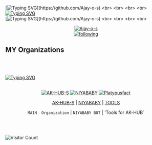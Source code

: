 [![Typing SVG](https://readme-typing-svg.herokuapp.com?color=%23F72E0C&size=36&lines=HI+I'm+AJAY+O+S;Software+Engineer+from+Kerala;Open+Source+Software+Developer;Nice+to+meet+you..!)](https://github.com/Ajay-o-s)
<br>
<br>
<br>
<br>
[![Typing SVG](https://readme-typing-svg.herokuapp.com?color=%23F72E0C&size=36&lines=HI+I'm+AJAY+O+S)](https://github.com/Ajay-o-s)
<br>
[![Typing SVG](https://readme-typing-svg.herokuapp.com?color=%23F72E0C&size=36&lines=Nice+to+meet+you..!)](https://github.com/Ajay-o-s)
<br>
<br>
<br>
<br>
<div align="center">

   [![Ajay-o-s](https://github.com/Ajay-o-s.png?size=200)](https://github.com/Ajay-o-s) 
 <br>
   <a href="https://github.com/Ajay-o-s/following"><img title="following" src="https://img.shields.io/github/followers/Ajay-o-s?style=for-the-badge"></a>
</div>
   
## MY Organizations 
<br>
<br>

 [![Typing SVG](https://readme-typing-svg.herokuapp.com?color=%23F72E0C&size=36&lines=MY+Organizations)](https://github.com/Ajay-o-s)
 <br>
<br>

<div align="center">
   
   
   [![AK-HUB-S](https://github.com/AK-HUB-S.png?size=100)](https://github.com/AK-HUB-S) 
[![NIYABABY](https://github.com/niyababy.png?size=100)](https://github.com/niyababy) 
[![Platypusfact](https://github.com/AK-HUB-TOOLS.png?size=100)](https://github.com/AK-HUB-TOOLS) 

[AK-HUB-S](https://github.com/AK-HUB-S) | [NIYABABY](https://github.com/niyababy) | [TOOLS](https://github.com/AK-HUB-TOOLS) 

`MAIN  Organization` | `NIYABABY BOT` | 'Tools for AK-HUB`
</div>
  <br>
<br>

  
![Visitor Count](https://profile-counter.glitch.me/{Ajay-o-s}/count.svg)
